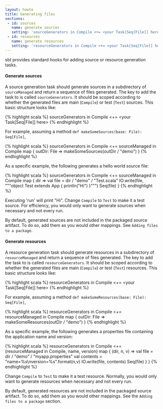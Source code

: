 ```yaml
---
layout: howto
title: Generating files
sections:
 - id: sources
   name: generate sources
   setting: 'sourceGenerators in Compile <+= <your Task[Seq[File]] here>'
 - id: resources
   name: generate resources
   setting: 'resourceGenerators in Compile <+= <your Task[Seq[File]] here>'
---
```


sbt provides standard hooks for adding source or resource generation tasks.

<h4 id="sources">Generate sources</h4>

A source generation task should generate sources in a subdirectory of `sourceManaged` and return a sequence of files generated.  The key to add the task to is called `sourceGenerators`.  It should be scoped according to whether the generated files are main (`Compile`) or test (`Test`) sources.  This basic structure looks like:

{% highlight scala %}
sourceGenerators in Compile <+= <your Task[Seq[File]] here>
{% endhighlight %}

For example, assuming a method `def makeSomeSources(base: File): Seq[File]`,

{% highlight scala %}
sourceGenerators in Compile <+= sourceManaged in Compile map { outDir: File =>
  makeSomeSources(outDir / "demo")
}
{% endhighlight %}

As a specific example, the following generates a hello world source file:

{% highlight scala %}
sourceGenerators in Compile <+= sourceManaged in Compile map { dir =>
  val file = dir / "demo" / "Test.scala"
  IO.write(file, """object Test extends App { println("Hi") }""")
  Seq(file)
}
{% endhighlight %}

Executing 'run' will print "Hi".  Change `Compile` to `Test` to make it a test source.  For efficiency, you would only want to generate sources when necessary and not every run.

By default, generated sources are not included in the packaged source artifact.  To do so, add them as you would other mappings.  See `Adding files to a package`.

<h4 id="resources">Generate resources</h4>

A resource generation task should generate resources in a subdirectory of `resourceManaged` and return a sequence of files generated.  The key to add the task to is called `resourceGenerators`.  It should be scoped according to whether the generated files are main (`Compile`) or test (`Test`) resources.  This basic structure looks like:

{% highlight scala %}
resourceGenerators in Compile <+= <your Task[Seq[File]] here>
{% endhighlight %}

For example, assuming a method `def makeSomeResources(base: File): Seq[File]`,

{% highlight scala %}
resourceGenerators in Compile <+= resourceManaged in Compile map { outDir: File =>
  makeSomeResources(outDir / "demo")
}
{% endhighlight %}

As a specific example, the following generates a properties file containing the application name and version:

{% highlight scala %}
resourceGenerators in Compile <+= 
  (resourceManaged in Compile, name, version) map { (dir, n, v) =>
    val file = dir / "demo" / "myapp.properties"
    val contents = "name=%s\nversion=%s".format(n,v)
    IO.write(file, contents)
    Seq(file)
  }
}
{% endhighlight %}

Change `Compile` to `Test` to make it a test resource.  Normally, you would only want to generate resources when necessary and not every run.

By default, generated resources are not included in the packaged source artifact.  To do so, add them as you would other mappings.  See the `Adding files to a package` section.

